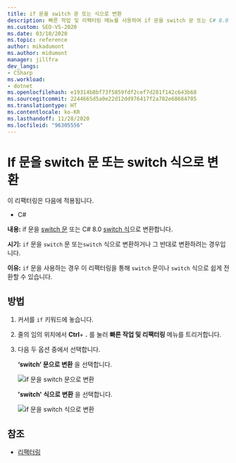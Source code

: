 ```yaml
---
title: if 문을 switch 문 또는 식으로 변환
description: 빠른 작업 및 리팩터링 메뉴를 사용하여 if 문을 switch 문 또는 C# 8.0 switch 식으로 변환하는 방법을 알아봅니다.
ms.custom: SEO-VS-2020
ms.date: 03/10/2020
ms.topic: reference
author: mikadumont
ms.author: midumont
manager: jillfra
dev_langs:
- CSharp
ms.workload:
- dotnet
ms.openlocfilehash: e19314b8bf73f5859fdf2cef7d281f142c643b68
ms.sourcegitcommit: 2244665d5a0e22d12dd976417f2a782e68684705
ms.translationtype: HT
ms.contentlocale: ko-KR
ms.lasthandoff: 11/28/2020
ms.locfileid: "96305556"
---
```

# <a name="convert-if-statement-to-switch-statement-or-switch-expression"></a>If 문을 switch 문 또는 switch 식으로 변환

이 리팩터링은 다음에 적용됩니다.

- C#

**내용:** if 문을 [switch 문](/dotnet/csharp/language-reference/keywords/switch) 또는 C# 8.0 [switch 식](/dotnet/csharp/whats-new/csharp-8#switch-expressions)으로 변환합니다.

**시기:** `if` 문을 `switch` 문 또는`switch` 식으로 변환하거나 그 반대로 변환하려는 경우입니다.

**이유:** `if` 문을 사용하는 경우 이 리팩터링을 통해 `switch` 문이나 `switch` 식으로 쉽게 전환할 수 있습니다.

## <a name="how-to"></a>방법

1. 커서를 `if` 키워드에 놓습니다.
2. 줄의 임의 위치에서 **Ctrl**+ **.** 를 눌러 **빠른 작업 및 리팩터링** 메뉴를 트리거합니다.
3. 다음 두 옵션 중에서 선택합니다.

    **‘switch’ 문으로 변환** 을 선택합니다.

   ![if 문을 switch 문으로 변환](media/convert-if-to-switch-statement.png)

    **'switch' 식으로 변환** 을 선택합니다.

    ![if 문을 switch 식으로 변환](media/convert-if-to-switch-expression.png)

## <a name="see-also"></a>참조

- [리팩터링](../refactoring-in-visual-studio.md)
